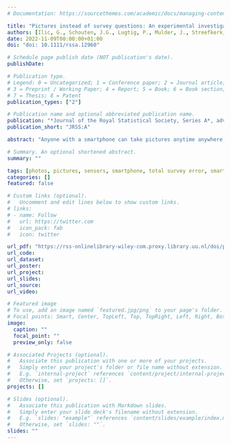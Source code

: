 ```yaml
---
# Documentation: https://sourcethemes.com/academic/docs/managing-content/

title: "Pictures instead of survey questions: An experimental investigation of the feasibility of using pictures in a housing survey"
authors: [Ilic, G., Schouten, J.G., Lugtig, P., Mulder, J., Streefkerk, M., Kumar, and P. Höcük, S.]
date: 2022-11-09T00:00:00+01:00
doi: "doi: 10.1111/rssa.12960"

# Schedule page publish date (NOT publication's date).
publishDate:

# Publication type.
# Legend: 0 = Uncategorized; 1 = Conference paper; 2 = Journal article;
# 3 = Preprint / Working Paper; 4 = Report; 5 = Book; 6 = Book section;
# 7 = Thesis; 8 = Patent
publication_types: ["2"]

# Publication name and optional abbreviated publication name.
publication: "*Journal of the Royal Statistical Society, Series A*, advance access"
publication_short: "JRSS:A" 

abstract: "Anyone with a smartphone can take pictures anytime anywhere. This opens the opportunity for researchers to collect photos to augment traditional Web survey data. We conducted an experimental survey asking 2700 members of the Dutch LISS panel about their dwelling conditions. Depending on the condition, they were asked to either take several photos of their house or answer a set of survey questions about the same topics. This paper documents the feasibility of collecting pictures instead of answers in a web survey and studies the consequences of using pictures/questions or a choice for components of Total Survey Error. We find that respondents in our study were much more willing to answer survey questions than to take pictures, but this difference depended on the difficulty of the topic. We then compare the quality of the data from the pictures of the heating systems with the survey responses. Here we find that our pictures contain more useful information than the survey responses. Overall, we conclude that asking respondents to take a picture within a survey can be a feasible way to collect high-quality data."

# Summary. An optional shortened abstract.
summary: ""

tags: [photos, pictures, sensors, smartphone, total survey error, smart survey]
categories: []
featured: false

# Custom links (optional).
#   Uncomment and edit lines below to show custom links.
# links:
# - name: Follow
#   url: https://twitter.com
#   icon_pack: fab
#   icon: twitter

url_pdf: "https://rss-onlinelibrary-wiley-com.proxy.library.uu.nl/doi/pdf/10.1111/rssa.12960"
url_code: 
url_dataset:
url_poster:
url_project:
url_slides:
url_source:
url_video:

# Featured image
# To use, add an image named `featured.jpg/png` to your page's folder. 
# Focal points: Smart, Center, TopLeft, Top, TopRight, Left, Right, BottomLeft, Bottom, BottomRight.
image:
  caption: ""
  focal_point: ""
  preview_only: false

# Associated Projects (optional).
#   Associate this publication with one or more of your projects.
#   Simply enter your project's folder or file name without extension.
#   E.g. `internal-project` references `content/project/internal-project/index.md`.
#   Otherwise, set `projects: []`.
projects: []

# Slides (optional).
#   Associate this publication with Markdown slides.
#   Simply enter your slide deck's filename without extension.
#   E.g. `slides: "example"` references `content/slides/example/index.md`.
#   Otherwise, set `slides: ""`.
slides: ""
---
```


